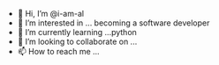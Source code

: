 - 👋 Hi, I’m @i-am-al
- 👀 I’m interested in ... becoming a software developer
- 🌱 I’m currently learning ...python
- 💞️ I’m looking to collaborate on ...
- 📫 How to reach me ...

<!---
i-am-al/i-am-al is a ✨ special ✨ repository because its `README.md` (this file) appears on your GitHub profile.
You can click the Preview link to take a look at your changes.
--->
